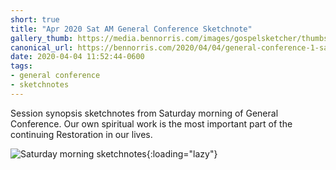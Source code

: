 ```yaml
---
short: true
title: "Apr 2020 Sat AM General Conference Sketchnote"
gallery_thumb: https://media.bennorris.com/images/gospelsketcher/thumbs/apr-20-1-sat-am.jpg
canonical_url: https://bennorris.com/2020/04/04/general-conference-1-sat-am-sketchnote
date: 2020-04-04 11:52:44-0600
tags:
- general conference
- sketchnotes
---
```


Session synopsis sketchnotes from Saturday morning of General Conference. Our own spiritual work is the most important part of the continuing Restoration in our lives.

![Saturday morning sketchnotes](https://media.bennorris.com/images/gospelsketcher/general-conference/apr-2020/apr-20-1-sat-am.jpg){:loading="lazy"}
